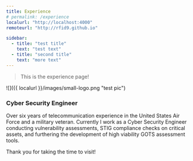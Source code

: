 ```yaml
---
title: Experience
# permalink: /experience
localurl: "http://localhost:4000"
remoteurl: "http://rfid9.github.io"

sidebar:
  - title: "test title"
    text: "test text"
  - title: "second title"
    text: "more text"
---
```


> This is the experience page!

![]({{ localurl }}/images/small-logo.png "test pic")

### Cyber Security Engineer
Over six years of telecommunication experience in the United States Air Force and a military veteran. Currently I work as a Cyber Security Engineer conducting vulnerability assessments, STIG compliance checks on critical assets, and furthering the development of high viability GOTS assessment tools.

Thank you for taking the time to visit!
